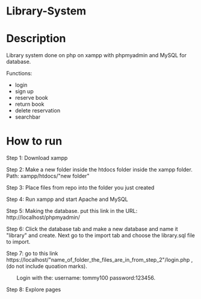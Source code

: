 # Library-System

# Description

Library system done on php on xampp with phpmyadmin and MySQL for database.

Functions:
  - login
  - sign up
  - reserve book
  - return book
  - delete reservation
  - searchbar
  
# How to run

Step 1: Download xampp

Step 2: Make a new folder inside the htdocs folder inside the xampp folder. Path: xampp/htdocs/"new folder"

Step 3: Place files from repo into the folder you just created

Step 4: Run xampp and start Apache and MySQL

Step 5: Making the database. put this link in the URL: http://localhost/phpmyadmin/

Step 6: Click the database tab and make a new database and name it "library" and create. Next go to the import tab and choose the library.sql file to import.

Step 7: go to this link https://localhost/"name_of_folder_the_files_are_in_from_step_2"/login.php ,(do not include quoation marks). <br/>

 &nbsp;&nbsp;&nbsp;&nbsp;&nbsp;&nbsp; Login with the: 
username: tommy100 
password:123456. <br/>

Step 8: Explore pages
